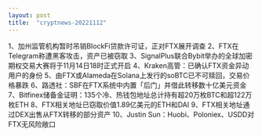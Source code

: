 ```yaml
---
layout: post
title:  "cryptnews-20221112"
---
```

1、加州监管机构暂时吊销BlockFi贷款许可证，正对FTX展开调查
2、FTX在Telegram称遭黑客攻击，资产已被窃取
3、SignalPlus联合Bybit举办的全球加密期权交易大赛将于11月14日18时正式开启
4、Kraken高管：已确认FTX资金异动用户的身份
5、由FTX或Alameda在Solana上发行的soBTC已不可赎回，交易价格暴跌
6、路透社：SBF在FTX系统中内置「后门」并借此转移数十亿美元资金
7、Bitfinex储备金证明：135个冷、热钱包地址总计持有超20万枚BTC和超122万枚ETH
8、FTX相关地址已窃取价值1.89亿美元的ETH和DAI
9、FTX相关地址通过DEX出售从FTX转移的部分资产
10、Justin Sun：Huobi、Poloniex、USDD对FTX无风险敞口
